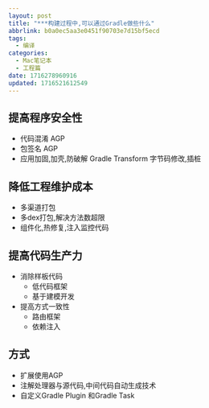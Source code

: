 ```yaml
---
layout: post
title: "***构建过程中,可以通过Gradle做些什么"
abbrlink: b0a0ec5aa3e0451f90703e7d15bf5ecd
tags:
  - 编译
categories:
  - Mac笔记本
  - 工程篇
date: 1716278960916
updated: 1716521612549
---
```


## 提高程序安全性

- 代码混淆 AGP
- 包签名 AGP
- 应用加固,加壳,防破解 Gradle Transform 字节码修改,插桩

## 降低工程维护成本

- 多渠道打包
- 多dex打包,解决方法数超限
- 组件化,热修复,注入监控代码

## 提高代码生产力

- 消除样板代码
  - 低代码框架
  - 基于建模开发
- 提高方式一致性
  - 路由框架
  - 依赖注入

## 方式

- 扩展使用AGP
- 注解处理器与源代码,中间代码自动生成技术
- 自定义Gradle Plugin 和Gradle Task
